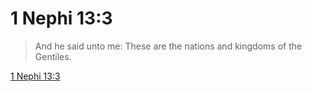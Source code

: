 # 1 Nephi 13:3

> And he said unto me: These are the nations and kingdoms of the Gentiles.

[1 Nephi 13:3](https://www.churchofjesuschrist.org/study/scriptures/bofm/1-ne/13?lang=eng&id=p3#p3)


